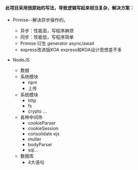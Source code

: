 
#### 此项目采用很原始的写法，导致逻辑写起来相当复杂，解决方案： 

- Primise--解决异步操作的。
    - 异步：性能高，写程序麻烦
    - 同步：性能低，写程序简单
    - Primise 衍生 generator async/await
    - express改进版KOA express和KOA设计思想差不多

- NodeJS
    - 数据
    - 系统模块
        - npm 
        - 上传
    - 系统模块
        - http
        - fs
        - crypto ...
    - 各种中间件
        -  cookieParser
        -  cookieSession
        -  consolidate ejs
        -  multer
        -  bodyParser
        -  sql...
    - 数据库 
        - 4大语句
